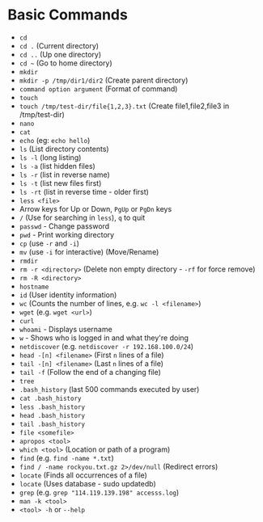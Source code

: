 # Basic Commands

- `cd`
- `cd .` (Current directory)
- `cd ..` (Up one directory)
- `cd ~` (Go to home directory)
- `mkdir`
- `mkdir -p /tmp/dir1/dir2` (Create parent directory)
- `command option argument` (Format of command)
- `touch`
- `touch /tmp/test-dir/file{1,2,3}.txt` (Create file1,file2,file3 in /tmp/test-dir) 
- `nano`
- `cat`
- `echo` (eg: `echo hello`)
- `ls` (List directory contents)
- `ls -l` (long listing)
- `ls -a` (list hidden files)
- `ls -r` (list in reverse name)
- `ls -t` (list new files first)
- `ls -rt` (list in reverse time - older first)
- `less <file>`
- Arrow keys for Up or Down, `PgUp` or `PgDn` keys
- `/` (Use for searching in `less`), `q` to quit
- `passwd` - Change password
- `pwd` - Print working directory
- `cp` (use `-r` and `-i`)
- `mv` (use `-i` for interactive) (Move/Rename)
- `rmdir`
- `rm -r <directory>` (Delete non empty directory - `-rf` for force remove)
- `rm -R <directory>`
- `hostname`
- `id` (User identity information)
- `wc` (Counts the number of lines, e.g. `wc -l <filename>`)
- `wget` (e.g. `wget <url>`)
- `curl`
- `whoami` - Displays username
- `w` - Shows who is logged in and what they're doing
- `netdiscover` (e.g. `netdiscover -r 192.168.100.0/24`)
- `head -[n] <filename>` (First `n` lines of a file)
- `tail -[n] <filename>` (Last `n` lines of a file)
- `tail -f` (Follow the end of a changing file)
- `tree`
- `.bash_history` (last 500 commands executed by user)
- `cat .bash_history`
- `less .bash_history`
- `head .bash_history`
- `tail .bash_history`
- `file <somefile>`
- `apropos <tool>`
- `which <tool>` (Location or path of a program)
- `find` (e.g. `find -name *.txt`)
- `find / -name rockyou.txt.gz 2>/dev/null` (Redirect errors)
- `locate` (Finds all occurrences of a file)
- `locate` (Uses database - sudo updatedb)
- `grep` (e.g. `grep "114.119.139.198" accesss.log`)
- `man -k <tool>`
- `<tool> -h` or `--help`
